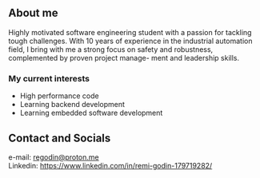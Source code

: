## About me
Highly motivated software engineering student with a passion for tackling tough challenges. With 10 years of experience in the
industrial automation field, I bring with me a strong focus on safety and robustness, complemented by proven project manage-
ment and leadership skills.

### My current interests
- High performance code
- Learning backend development
- Learning embedded software development

## Contact and Socials
e-mail: regodin@proton.me\
Linkedin: https://www.linkedin.com/in/remi-godin-179719282/

<!--
**Remi-Godin/Remi-Godin** is a ✨ _special_ ✨ repository because its `README.md` (this file) appears on your GitHub profile.

Here are some ideas to get you started:

- 🔭 I’m currently working on ...
- 🌱 I’m currently learning ...
- 👯 I’m looking to collaborate on ...
- 🤔 I’m looking for help with ...
- 💬 Ask me about ...
- 📫 How to reach me: ...
- 😄 Pronouns: ...
- ⚡ Fun fact: ...
-->
